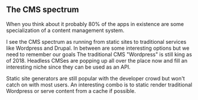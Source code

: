 The CMS spectrum
-----------------
When you think about it probably 80% of the apps in existence are some specialization of a content management system.

I see the CMS spectrum as running from static sites to traditional services like Wordpress and Drupal.
In between are some interesting options but we need to remember our goals 
The traditional CMS "Wordpress" is still king as of 2018. 
Headless CMSes are popping up all over the place now and fill an interesting niche since they can be used as an API.

Static site generators are still popular with the developer crowd but won't catch on with most users. 
An interesting combo is to static render traditional Wordpress or serve content from a cache if possible.
